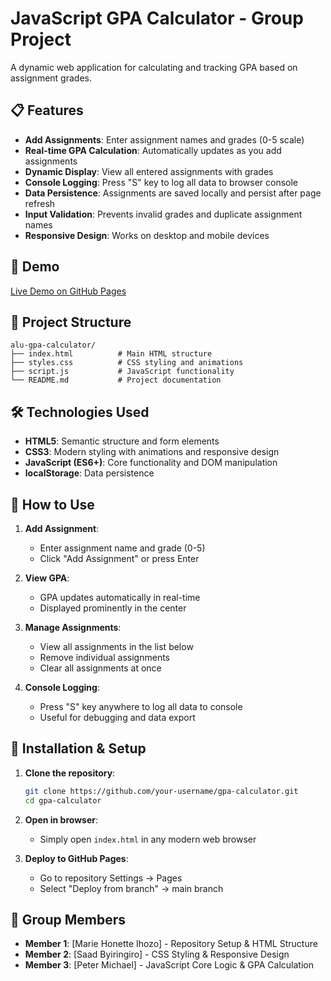 # JavaScript GPA Calculator - Group Project

A dynamic web application for calculating and tracking GPA based on assignment grades.

## 📋 Features

- **Add Assignments**: Enter assignment names and grades (0-5 scale)
- **Real-time GPA Calculation**: Automatically updates as you add assignments
- **Dynamic Display**: View all entered assignments with grades
- **Console Logging**: Press "S" key to log all data to browser console
- **Data Persistence**: Assignments are saved locally and persist after page refresh
- **Input Validation**: Prevents invalid grades and duplicate assignment names
- **Responsive Design**: Works on desktop and mobile devices

## 🚀 Demo

[Live Demo on GitHub Pages](https://ih-honnette.github.io/alu-gpa-calculator/)

## 📁 Project Structure

```
alu-gpa-calculator/
├── index.html          # Main HTML structure
├── styles.css          # CSS styling and animations
├── script.js           # JavaScript functionality
└── README.md           # Project documentation
```

## 🛠️ Technologies Used

- **HTML5**: Semantic structure and form elements
- **CSS3**: Modern styling with animations and responsive design
- **JavaScript (ES6+)**: Core functionality and DOM manipulation
- **localStorage**: Data persistence

## 📖 How to Use

1. **Add Assignment**: 
   - Enter assignment name and grade (0-5)
   - Click "Add Assignment" or press Enter

2. **View GPA**: 
   - GPA updates automatically in real-time
   - Displayed prominently in the center

3. **Manage Assignments**:
   - View all assignments in the list below
   - Remove individual assignments
   - Clear all assignments at once

4. **Console Logging**:
   - Press "S" key anywhere to log all data to console
   - Useful for debugging and data export

## 🔧 Installation & Setup

1. **Clone the repository**:
   ```bash
   git clone https://github.com/your-username/gpa-calculator.git
   cd gpa-calculator
   ```

2. **Open in browser**:
   - Simply open `index.html` in any modern web browser

3. **Deploy to GitHub Pages**:
   - Go to repository Settings → Pages
   - Select "Deploy from branch" → main branch

## 👥 Group Members

- **Member 1**: [Marie Honette Ihozo] - Repository Setup & HTML Structure
- **Member 2**: [Saad Byiringiro] - CSS Styling & Responsive Design  
- **Member 3**: [Peter Michael] - JavaScript Core Logic & GPA Calculation